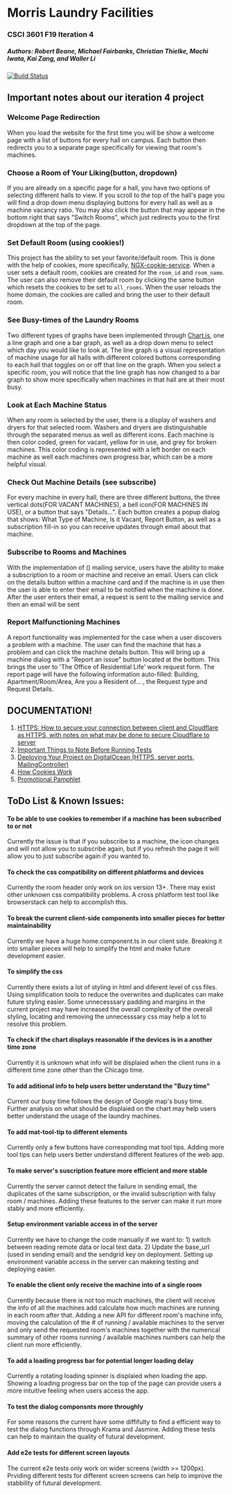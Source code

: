 # Morris Laundry Facilities
### CSCI 3601 F19 Iteration 4
##### Authors: Robert Beane, Michael Fairbanks, Christian Thielke, Machi Iwata, Kai Zang, and Waller Li

[![Build Status](https://travis-ci.org/UMM-CSci-3601-F19/iteration-4-rockin-reindeer.svg?branch=master)](https://travis-ci.org/UMM-CSci-3601-F19/iteration-4-rockin-reindeer)

## Important notes about our iteration 4 project



### Welcome Page Redirection
When you load the website for the first time you will be show a welcome page with a list of buttons for every hall on campus. Each button then redirects you 
to a separate page specifically for viewing that room's machines.

### Choose a Room of Your Liking(button, dropdown)
If you are already on a specific page for a hall, you have two options of selecting different halls to view. If you scroll to the top of the hall's page
you will find a drop down menu displaying buttons for every hall as well as a machine vacancy ratio. You may also click the button that may appear in the 
bottom right that says "Switch Rooms", which just redirects you to the first dropdown at the top of the page.

### Set Default Room (using cookies!)
This project has the ability to set your favorite/default room. This is done with the help of cookies,
more specifically, [NGX-cookie-service][NGXCookie]. When a user sets a default room, cookies are created
for the ```room_id``` and ```room_name```. The user can also remove their default room by clicking the same
button which resets the cookies to be set to ```all_rooms```. When the user reloads the home domain, the cookies are called
and bring the user to their default room.
 
### See Busy-times of the Laundry Rooms
Two different types of graphs have been implemented through [Chart.js][CHARTjs], one a line graph and one a bar graph, as well as a drop down menu to select which day you would like to look at. The line graph is a 
visual representation of machine usage for all halls with different colored buttons corresponding to each hall that toggles on or off that line on the graph. When you select a specific room, 
you will notice that the line graph has now changed to a bar graph to show more specifically when machines in that hall are at their most busy.

### Look at Each Machine Status
When any room is selected by the user, there is a display of washers and dryers for that selected room. Washers and dryers are distinguishable through the separated menus as well as different icons. Each machine
is then color coded, green for vacant, yellow for in use, and grey for broken machines. This color coding is represented with a left border on each machine as well each machines own progress bar, which can be
a more helpful visual.

### Check Out Machine Details (see subscribe)
For every machine in every hall, there are three different buttons, the three vertical dots(FOR VACANT MACHINES), a bell icon(FOR MACHINES IN USE), or 
a button that says "Details...". Each button creates a popup dialog that shows: What Type of Machine, Is it Vacant, Report Button, 
as well as a subscription fill-in so you can receive updates through email about that machine.

### Subscribe to Rooms and Machines
With the implementation of () mailing service, users have the ability to make a subscription to a room or machine and receive an email.
Users can click on the details button within a machine card and if the machine is in use then the user is able to enter their email
to be notified when the machine is done. After the user enters their email, a request is sent to the mailing service and then an email
will be sent

### Report Malfunctioning Machines
A report functionality was implemented for the case when a user discovers a problem with a machine. The user can find the machine
that has a problem and can click the machine details button. This will bring up a machine dialog with a "Report an issue" button
located at the bottom. This brings the user to 'The Office of Residential Life' work request form. The report page will have the
following information auto-filled: Building, Apartment/Room/Area, Are you a Resident of... , the Request type and Request Details.

## DOCUMENTATION!
1. [HTTPS: How to secure your connection between client and Cloudflare as HTTPS, with notes on what may be done to secure Cloudflare to server](https://github.com/UMM-CSci-3601-S19/iteration-4-endgame/blob/master/Documentation/HTTPS.md)
2. [Important Things to Note Before Running Tests](https://github.com/UMM-CSci-3601-F19/iteration-4-rockin-reindeer/blob/master/Documentation/testInstruction.md)
3. [Deploying Your Project on DigitalOcean (HTTPS, server ports, MailingController)](https://github.com/UMM-CSci-3601-F19/iteration-4-rockin-reindeer/blob/master/Documentation/deployment.md)
4. [How Cookies Work](https://github.com/UMM-CSci-3601-F19/iteration-4-rockin-reindeer/blob/master/Documentation/cookies.md)
5. [Promotional Pamphlet](https://github.com/UMM-CSci-3601-F19/iteration-4-rockin-reindeer/blob/master/Documentation/softDesignBrochure.jpg)

## ToDo List & Known Issues:

#### To be able to use cookies to remember if a machine has been subscribed to or not

Currently the issue is that if you subscribe to a machine, the icon changes and will not allow you to subscribe again, but if you refresh the page it will allow you to just subscribe again if you wanted to.

#### To check the css compatibility on different phlatforms and devices

Currently the room header only work on ios version 13+. There may exist other unknown css compatibility problems. A cross phlatform test tool like browserstack can help to accomplish this.

#### To break the current client-side components into smaller pieces for better maintainability

Currently we have a huge home.component.ts in our client side. Breaking it into smaller pieces will help to simplify the html and make future development easier.

#### To simplify the css

Currently there exists a lot of styling in html and diferent level of css files. Using simplification tools to reduce the overwrites and duplicates can make future styling easier. Some unnecesssary padding and margins in the current project may have increased the overall complexity of the overall styling, locating and removing the unnecesssary css may help a lot to resolve this problem.

#### To check if the chart displays reasonable if the devices is in a another time zone

Currently it is unknown what info will be displaied when the client runs in a different time zone other than the Chicago time.

#### To add aditional info to help users better understand the "Buzy time"

Current our busy time follows the design of Google map's busy time. Further analysis on what should be displaied on the chart may help users better understand the usage of the laundry machines.

#### To add mat-tool-tip to different elements

Currently only a few buttons have corresponding mat tool tips. Adding more tool tips can help users better understand different features of the web app.

#### To make server's suscription feature more efficient and more stable

Currently the server cannot detect the failure in sending email, the duplicates of the same subscription, or the invalid subscription with falsy room / machines. Adding these features to the server can make it run more stably and more efficiently.

#### Setup environment variable access in of the server

Currently we have to change the code manually if we want to: 1) switch between reading remote data or local test data. 2) Update the base_url (used in sending email) and the sendgrid key on deployment. Setting up environment variable access in the server can makeing testing and deploying easier.

#### To enable the client only receive the machine into of a single room

Currently because there is not too much machines, the client will receive the info of all the machines add calculate how much machines are running in each room after that. Adding a new API for different room's machine info, moving the calculation of the # of running / available machines to the server and only send the requested room's machines together with the numerical summary of other rooms running / available machines numbers can help the client run more efficiently.

#### To add a loading progress bar for potential longer loading delay

Currently a rotating loading spinner is displaied when loading the app. Showing a loading progress bar on the top of the page can provide users a more intuitive feeling when users access the app.

#### To test the dialog componsnts more throughly

For some reasons the current have some diffifulty to find a efficient way to test the dialog functions through Krama and Jasmine. Adding these tests can help to maintain the quality of futural development.

#### Add e2e tests for different screen layouts

The current e2e tests only work on wider screens (width >= 1200px). Prviding different tests for different screen screens can help to improve the stabbility of futural development.

[NGXCookie]: https://www.npmjs.com/package/ngx-cookie-service
[CHARTjs]: https://www.chartjs.org/
